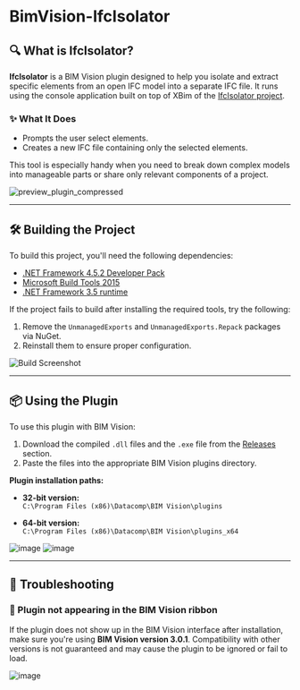 # BimVision-IfcIsolator

## 🔍 What is IfcIsolator?

**IfcIsolator** is a BIM Vision plugin designed to help you isolate and extract specific elements from an open IFC model into a separate IFC file.
It runs using the console application built on top of XBim of the [IfcIsolator project](https://github.com/matheushsaba/IfcIsolator).

### ✨ What It Does

- Prompts the user select elements.
- Creates a new IFC file containing only the selected elements.

This tool is especially handy when you need to break down complex models into manageable parts or share only relevant components of a project.

![preview_plugin_compressed](https://github.com/user-attachments/assets/ea19485d-b2f6-4321-bb0c-32a12184de1f)

---

## 🛠️ Building the Project

To build this project, you'll need the following dependencies:

- [.NET Framework 4.5.2 Developer Pack](https://dotnet.microsoft.com/en-us/download/dotnet-framework/net452)  
- [Microsoft Build Tools 2015](https://www.microsoft.com/en-us/download/details.aspx?id=48159)
- [.NET Framework 3.5 runtime](https://dotnet.microsoft.com/en-us/download/dotnet-framework/net35-sp1)
  
If the project fails to build after installing the required tools, try the following:

1. Remove the `UnmanagedExports` and `UnmanagedExports.Repack` packages via NuGet.
2. Reinstall them to ensure proper configuration.

![Build Screenshot](https://github.com/user-attachments/assets/13869e4b-a665-49da-b394-3e310299b653)

---

## 📦 Using the Plugin

To use this plugin with BIM Vision:

1. Download the compiled `.dll` files and the `.exe` file from the [Releases](https://github.com/matheushsaba/BIMVision-IfcIsolator/releases) section.
2. Paste the files into the appropriate BIM Vision plugins directory.

**Plugin installation paths:**

- **32-bit version:**  
  `C:\Program Files (x86)\Datacomp\BIM Vision\plugins`

- **64-bit version:**  
  `C:\Program Files (x86)\Datacomp\BIM Vision\plugins_x64`

![image](https://github.com/user-attachments/assets/3294050f-389d-4dfa-b52e-be48e37552f8)
![image](https://github.com/user-attachments/assets/a5c18a1b-f4cd-4ea8-aee8-7f0fb2ec8ca6)


---

## 🧩 Troubleshooting

### 🔹 Plugin not appearing in the BIM Vision ribbon

If the plugin does not show up in the BIM Vision interface after installation, make sure you're using **BIM Vision version 3.0.1**. Compatibility with other versions is not guaranteed and may cause the plugin to be ignored or fail to load.

![image](https://github.com/user-attachments/assets/ca2c58e3-f1fc-4eb5-8c22-e8050c7d3a27)

